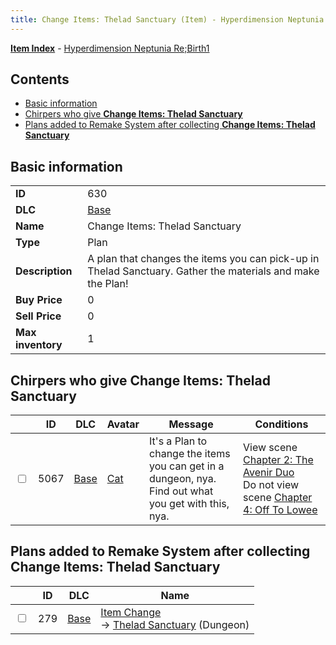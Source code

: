 ```yaml
---
title: Change Items: Thelad Sanctuary (Item) - Hyperdimension Neptunia Re;Birth1
---
```


[**Item Index**](/neptunia/rb1/item/index.html) - [Hyperdimension Neptunia Re;Birth1](/neptunia/rb1)

## Contents

- [Basic information](#basic-information)
- [Chirpers who give **Change Items: Thelad Sanctuary**](#chirpers-who-give-change-items-thelad-sanctuary)
- [Plans added to Remake System after collecting **Change Items: Thelad Sanctuary**](#plans-added-to-remake-system-after-collecting-change-items-thelad-sanctuary)
## Basic information

|   |   |
| -- | -- |
| **ID** | 630 |
| **DLC** | [Base](/neptunia/rb1/dlc/1-base.html) |
| **Name** | Change Items: Thelad Sanctuary |
| **Type** | Plan |
| **Description** | A plan that changes the items you can pick-up in Thelad Sanctuary. Gather the materials and make the Plan! |
| **Buy Price** | 0 |
| **Sell Price** | 0 |
| **Max inventory** | 1 |


## Chirpers who give **Change Items: Thelad Sanctuary**

|    | ID | DLC | Avatar | Message | Conditions |
| -- | -- | --- | ------ | ------- | ---------- |
| <input type="checkbox" id="rb1-chirper-event-1-5067" class="trackbox" /> | 5067 | [Base](/neptunia/rb1/dlc/1-base.html) | [Cat](/neptunia/rb1/undefined/1-226-cat.html) | It's a Plan to change the items you can get in a dungeon, nya.<br />Find out what you get with this, nya. | View scene [Chapter 2: The Avenir Duo](/neptunia/rb1/scene/1-216-chapter-2-the-avenir-duo.html)<br />Do not view scene [Chapter 4: Off To Lowee](/neptunia/rb1/scene/1-401-chapter-4-off-to-lowee.html) |


## Plans added to Remake System after collecting **Change Items: Thelad Sanctuary**

|    | ID | DLC | Name |
| -- | -- | --- | ---- |
| <input type="checkbox" id="rb1-remake-1-279" class="trackbox" /> | 279 | [Base](/neptunia/rb1/dlc/1-base.html) | [Item Change](/neptunia/rb1/remake/1-279-item-change.html)<br /> → [Thelad Sanctuary](/neptunia/rb1/dungeon/1-5-thelad-sanctuary.html) (Dungeon) |
